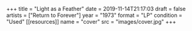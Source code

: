 +++
title = "Light as a Feather"
date = 2019-11-14T21:17:03
draft = false
artists = ["Return to Forever"]
year = "1973"
format = "LP"
condition = "Used"
[[resources]]
  name = "cover"
  src = "images/cover.jpg"
+++
